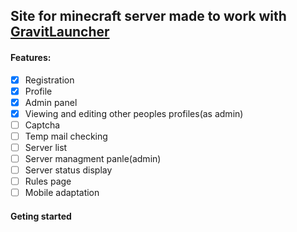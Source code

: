 ## Site for minecraft server made to work with [GravitLauncher](https://github.com/GravitLauncher/Launcher)
#### Features: 
 - [x] Registration
 - [x] Profile
 - [x] Admin panel
 - [x] Viewing and editing other peoples profiles(as admin)
 - [ ] Captcha
 - [ ] Temp mail checking
 - [ ] Server list
 - [ ] Server managment panle(admin)
 - [ ] Server status display
 - [ ] Rules page
 - [ ] Mobile adaptation

#### Geting started

 

